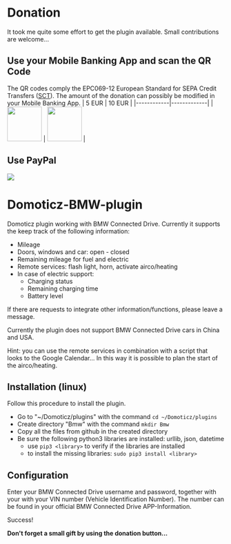# Donation
It took me quite some effort to get the plugin available. Small contributions are welcome...

## Use your Mobile Banking App and scan the QR Code
The QR codes comply the EPC069-12 European Standard for SEPA Credit Transfers ([SCT](https://www.europeanpaymentscouncil.eu/sites/default/files/KB/files/EPC069-12%20v2.1%20Quick%20Response%20Code%20-%20Guidelines%20to%20Enable%20the%20Data%20Capture%20for%20the%20Initiation%20of%20a%20SCT.pdf)). The amount of the donation can possibly be modified in your Mobile Banking App.
| 5 EUR      | 10 EUR      |
|------------|-------------|
| <img src="https://user-images.githubusercontent.com/16196363/110992325-0f3d7e80-8376-11eb-83bb-0615d2d03c8e.png" width="80" height="80"> | <img src="https://user-images.githubusercontent.com/16196363/110992680-8b37c680-8376-11eb-97fc-be7894b68389.png" width="80" height="80"> |

## Use PayPal
[![](https://www.paypalobjects.com/en_US/BE/i/btn/btn_donateCC_LG.gif)](https://www.paypal.com/cgi-bin/webscr?cmd=_s-xclick&hosted_button_id=AT4L7ST55JR4A) 

# Domoticz-BMW-plugin
Domoticz plugin working with BMW Connected Drive. Currently it supports the keep track of the following information:
* Mileage
* Doors, windows and car: open - closed
* Remaining mileage for fuel and electric
* Remote services: flash light, horn, activate airco/heating
* In case of electric support:
    * Charging status
    * Remaining charging time
    * Battery level

If there are requests to integrate other information/functions, please leave a message.

Currently the plugin does not support BMW Connected Drive cars in China and USA.

Hint: you can use the remote services in combination with a script that looks to the Google Calendar... In this way it is possible to plan the start of the airco/heating.

## Installation (linux)
Follow this procedure to install the plugin.
* Go to "~/Domoticz/plugins" with the command ```cd ~/Domoticz/plugins```
* Create directory "Bmw" with the command ```mkdir Bmw```
* Copy all the files from github in the created directory
* Be sure the following python3 libraries are installed: urllib, json, datetime
   * use ```pip3 <library>``` to verify if the libraries are installed
   * to install the missing libraries: ```sudo pip3 install <library>```

## Configuration
Enter your BMW Connected Drive username and password, together with your with your VIN number (Vehicle Identification Number). The number can be found in your official BMW Connected Drive APP-Information.

Success!

**Don't forget a small gift by using the donation button...**
